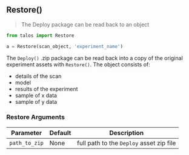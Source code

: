 ## Restore()

> The Deploy package can be read back to an object

```python
from talos import Restore

a = Restore(scan_object, 'experiment_name')
```

The `Deploy()` .zip package can be read back into a copy of the original experiment assets with `Restore()`. The object consists of:

- details of the scan
- model
- results of the experiment
- sample of x data
- sample of y data

### Restore Arguments

Parameter | Default | Description
--------- | ------- | -----------
`path_to_zip` | None | full path to the `Deploy` asset zip file
